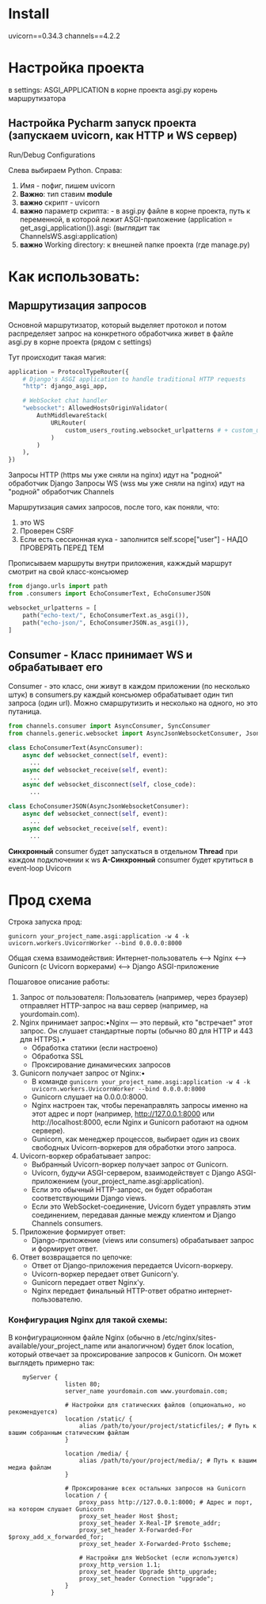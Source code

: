 # Install
uvicorn==0.34.3
channels==4.2.2

# Настройка проекта

в settings: ASGI_APPLICATION
в корне проекта asgi.py корень маршрутизатора


## Настройка Pycharm запуск проекта (запускаем uvicorn, как HTTP и WS сервер)
Run/Debug Configurations

Слева выбираем Python. 
Справа:
1. Имя - пофиг, пишем uvicorn
2. **Важно**: тип ставим **module**
3. **важно** скрипт - uvicorn
4. **важно** параметр скрипта: - в asgi.py файле в корне проекта, путь к переменной, в которой лежит ASGI-приложение (application = get_asgi_application()).asgi: (выглядит так ChannelsWS.asgi:application)
5. **важно** Working directory: к внешней папке проекта (где manage.py)


# Как использовать:
## Маршрутизация запросов

Основной маршрутизатор, который выделяет протокол и потом распределяет запрос на конкретного обработчика живет в файле asgi.py в корне проекта (рядом с settings)

Тут происходит такая магия:
```python asgi.py
application = ProtocolTypeRouter({
    # Django's ASGI application to handle traditional HTTP requests
    "http": django_asgi_app,

    # WebSocket chat handler
    "websocket": AllowedHostsOriginValidator(
        AuthMiddlewareStack(
            URLRouter(
                custom_users_routing.websocket_urlpatterns # + custom_users_routing.websocket_urlpatterns_ДРУГОЕ приложение
            )
        )
    ),
})
```
Запросы HTTP (https мы уже сняли на nginx) идут на "родной" обработчик Django
Запросы WS (wss мы уже сняли на nginx) идут на "родной" обработчик Channels

Маршрутизация самих запросов, после того, как поняли, что: 
1. это WS
2. Проверен CSRF
3. Если есть сессионная кука - заполнится self.scope["user"] - НАДО ПРОВЕРЯТЬ ПЕРЕД ТЕМ

Прописываем маршруты внутри приложения, кажждый маршрут смотрит на свой класс-консьюмер
```python routing.py
from django.urls import path
from .consumers import EchoConsumerText, EchoConsumerJSON

websocket_urlpatterns = [
    path("echo-text/", EchoConsumerText.as_asgi()),
    path("echo-json/", EchoConsumerJSON.as_asgi()),
]
```

## Consumer - Класс принимает WS и обрабатывает его
Consumer - это класс, они живут в каждом приложении (по несколько штук) в consumers.py
каждый консьюмер обрабатывает один тип запроса (один url). Можно смаршрутизить и несколько на одного, но это путаница.
```consumers.py
from channels.consumer import AsyncConsumer, SyncConsumer
from channels.generic.websocket import AsyncJsonWebsocketConsumer, JsonWebsocketConsumer

class EchoConsumerText(AsyncConsumer):
    async def websocket_connect(self, event):
      ...    
    async def websocket_receive(self, event):
      ...
    async def websocket_disconnect(self, close_code):
      ...

class EchoConsumerJSON(AsyncJsonWebsocketConsumer):
    async def websocket_connect(self, event):
      ...
    async def websocket_receive(self, event):
      ...
```

**Синхронный** consumer будет запускаться в отдельном **Thread** при каждом подключении к ws
**А-Синхронный** consumer будет крутиться в event-loop Uvicorn


#  Прод схема
Строка запуска прод:
```shell
gunicorn your_project_name.asgi:application -w 4 -k uvicorn.workers.UvicornWorker --bind 0.0.0.0:8000
```
Общая схема взаимодействия:
Интернет-пользователь <--> Nginx <--> Gunicorn (с Uvicorn воркерами) <--> Django ASGI-приложение

Пошаговое описание работы:
1. Запрос от пользователя: Пользователь (например, через браузер) отправляет HTTP-запрос на ваш сервер (например, на yourdomain.com).
2. Nginx принимает запрос:•Nginx — это первый, кто "встречает" этот запрос. Он слушает стандартные порты (обычно 80 для HTTP и 443 для HTTPS).•
    - Обработка статики (если настроено)
    - Обработка SSL
    - Проксирование динамических запросов
3. Gunicorn получает запрос от Nginx:•
   - В команде ```gunicorn your_project_name.asgi:application -w 4 -k uvicorn.workers.UvicornWorker --bind 0.0.0.0:8000``` 
   - Gunicorn слушает на 0.0.0.0:8000. 
   - Nginx настроен так, чтобы перенаправлять запросы именно на этот адрес и порт (например, http://127.0.0.1:8000 или http://localhost:8000, если Nginx и Gunicorn работают на одном сервере).
   - Gunicorn, как менеджер процессов, выбирает один из своих свободных Uvicorn-воркеров для обработки этого запроса.
4. Uvicorn-воркер обрабатывает запрос:
   - Выбранный Uvicorn-воркер получает запрос от Gunicorn.
   - Uvicorn, будучи ASGI-сервером, взаимодействует с Django ASGI-приложением (your_project_name.asgi:application).
   - Если это обычный HTTP-запрос, он будет обработан соответствующими Django views.
   - Если это WebSocket-соединение, Uvicorn будет управлять этим соединением, передавая данные между клиентом и Django Channels consumers.
5. Приложение формирует ответ: 
   - Django-приложение (views или consumers) обрабатывает запрос и формирует ответ.
6. Ответ возвращается по цепочке:
   - Ответ от Django-приложения передается Uvicorn-воркеру.
   - Uvicorn-воркер передает ответ Gunicorn'у.
   - Gunicorn передает ответ Nginx'у.
   - Nginx передает финальный HTTP-ответ обратно интернет-пользователю.
### Конфигурация Nginx для такой схемы:
В конфигурационном файле Nginx (обычно в /etc/nginx/sites-available/your_project_name или аналогичном) будет блок location, который отвечает за проксирование запросов к Gunicorn. 
Он может выглядеть примерно так:
```editorconfig
    myServer {
                listen 80;
                server_name yourdomain.com www.yourdomain.com;

                # Настройки для статических файлов (опционально, но рекомендуется)
                location /static/ {
                    alias /path/to/your/project/staticfiles/; # Путь к вашим собранным статическим файлам
                }

                location /media/ {
                    alias /path/to/your/project/media/; # Путь к вашим медиа файлам
                }

                # Проксирование всех остальных запросов на Gunicorn
                location / {
                    proxy_pass http://127.0.0.1:8000; # Адрес и порт, на котором слушает Gunicorn
                    proxy_set_header Host $host;
                    proxy_set_header X-Real-IP $remote_addr;
                    proxy_set_header X-Forwarded-For $proxy_add_x_forwarded_for;
                    proxy_set_header X-Forwarded-Proto $scheme;

                    # Настройки для WebSocket (если используются)
                    proxy_http_version 1.1;
                    proxy_set_header Upgrade $http_upgrade;
                    proxy_set_header Connection "upgrade";
                }
            }
```

